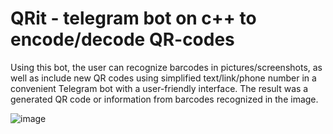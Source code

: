 # QRit - telegram bot on c++ to encode/decode QR-codes

Using this bot, the user can recognize barcodes in pictures/screenshots, as well as include new QR codes using simplified text/link/phone number in a convenient Telegram bot with a user-friendly interface. The result was a generated QR code or information from barcodes recognized in the image.

![image](https://user-images.githubusercontent.com/45847565/233799508-58160cdc-9cf9-479a-ba24-767e4cf6ac0d.png)
